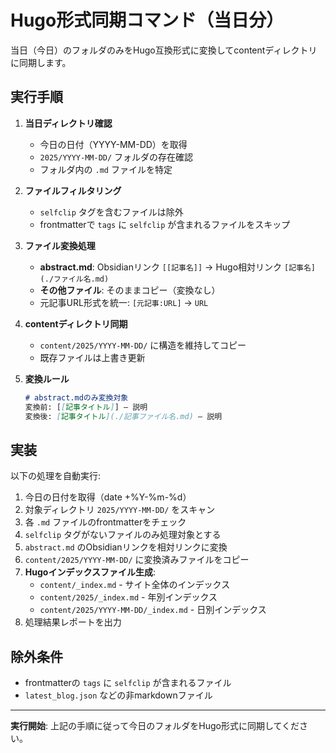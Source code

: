 # Hugo形式同期コマンド（当日分）

当日（今日）のフォルダのみをHugo互換形式に変換してcontentディレクトリに同期します。

## 実行手順

1. **当日ディレクトリ確認**
   - 今日の日付（YYYY-MM-DD）を取得
   - `2025/YYYY-MM-DD/` フォルダの存在確認
   - フォルダ内の `.md` ファイルを特定

2. **ファイルフィルタリング**
   - `selfclip` タグを含むファイルは除外
   - frontmatterで `tags` に `selfclip` が含まれるファイルをスキップ

3. **ファイル変換処理**
   - **abstract.md**: Obsidianリンク `[[記事名]]` → Hugo相対リンク `[記事名](./ファイル名.md)`
   - **その他ファイル**: そのままコピー（変換なし）
   - 元記事URL形式を統一: `[元記事:URL]` → `URL`

4. **contentディレクトリ同期**
   - `content/2025/YYYY-MM-DD/` に構造を維持してコピー
   - 既存ファイルは上書き更新

5. **変換ルール**
   ```markdown
   # abstract.mdのみ変換対象
   変換前: [[記事タイトル]] — 説明
   変換後: [記事タイトル](./記事ファイル名.md) — 説明
   ```

## 実装

以下の処理を自動実行:

1. 今日の日付を取得（date +%Y-%m-%d）
2. 対象ディレクトリ `2025/YYYY-MM-DD/` をスキャン
3. 各 `.md` ファイルのfrontmatterをチェック
4. `selfclip` タグがないファイルのみ処理対象とする
5. `abstract.md` のObsidianリンクを相対リンクに変換
6. `content/2025/YYYY-MM-DD/` に変換済みファイルをコピー
7. **Hugoインデックスファイル生成**:
   - `content/_index.md` - サイト全体のインデックス
   - `content/2025/_index.md` - 年別インデックス
   - `content/2025/YYYY-MM-DD/_index.md` - 日別インデックス
8. 処理結果レポートを出力

## 除外条件
- frontmatterの `tags` に `selfclip` が含まれるファイル
- `latest_blog.json` などの非markdownファイル

---

**実行開始**: 上記の手順に従って今日のフォルダをHugo形式に同期してください。